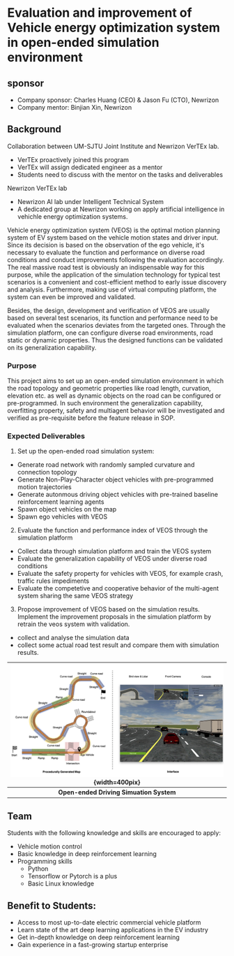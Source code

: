 <!-- pandoc program2-en.md --pdf-engine=xelatex -o program2-en.pdf -V CJKmainfont='Source Han Sans SC' --wrap=preserve -->
<!-- pandoc program2-en.md -o program2-en.docx -V CJKmainfont='Source Han Sans SC' --wrap=preserve --reference-doc='SAMPLE-proposal.docx -->
<!-- ---
开放仿真环境下能效优化系统的评估和改进
... -->


<!-- markdownlint-disable-file MD013 -->

# Evaluation and improvement of Vehicle energy optimization system in open-ended simulation environment

## sponsor

- Company sponsor: Charles Huang (CEO) & Jason Fu (CTO), Newrizon
- Company mentor: Binjian Xin, Newrizon


## Background

Collaboration between UM-SJTU Joint Institute and Newrizon VerTEx lab.

- VerTEx proactively joined this program
- VerTEx will assign dedicated engineer as a mentor
- Students need to discuss with the mentor on the tasks and deliverables

Newrizon VerTEx lab
- Newrizon AI lab under Intelligent Technical System
- A dedicated group at Newrizon working on apply artificial intelligence in vehichle energy optimization systems.


Vehicle energy optimization system (VEOS) is the optimal motion planning system of EV system based on the vehicle motion states and driver input. Since its decision is based on the observation of the ego vehicle, it's necessary to evaluate the function and performance on diverse road conditions and conduct improvements following the evaluation accordingly. The real massive road test is obviously an indispensable way for this purpose, while the application of the simulation technology for typical test scenarios is a convenient and cost-efficient method to early issue discovery and analysis. Furthermore, making use of virtual computing platform, the system can even be improved and validated. 

Besides, the design, development and verification of VEOS are usually based on several test scenarios, its function and performance need to be evaluated when the scenarios deviates from the targeted ones. Through the simulation platform, one can configure diverse road environments, road static or dynamic properties. Thus the designed functions can be validated on its generalization capability.

### Purpose 

This project aims to set up an open-ended simulation environment in which the road topology and geometric properties like road length, curvation, elevation etc. as well as dynamic objects on the road can be configured or pre-programmed. In such environment the generalization capability, overfitting property, safety and multiagent behavior will be investigated and verified as pre-requisite before the feature release in SOP.

### Expected Deliverables 

1. Set up the open-ended road simulation system:

- Generate road network with randomly sampled curvature and connection topology
- Generate Non-Play-Character object vehicles with pre-programmed motion trajectories
- Generate autonmous driving object vehicles with pre-trained baseline reinforcement learning agents
- Spawn object vehicles on the map
- Spawn ego vehicles with VEOS
  
2. Evaluate the function and performance index of VEOS through the simulation platform 
- Collect data through simulation platform and train the VEOS system
- Evaluate the generalization capability of VEOS under diverse road conditions
- Evaluate the safety property for vehicles with VEOS, for example crash, traffic rules impediments
- Evaluate the competetive and cooperative behavior of the multi-agent system sharing the same VEOS strategy

3. Propose improvement of VEOS based on the simulation results. Implement the improvement proposals in the simulation platform by retrain the veos system with validation.
- collect and analyse the simulation data
- collect some actual road test result and compare them with simulation results.

|![](fig/panel.jpg){width=400pix}|
|:--:|
|<b>Open-ended Driving Simuation System</b>|


## Team 

Students with the following knowledge and skills are encouraged to apply:
- Vehicle motion control 
- Basic knowledge in deep reinforcement learning
- Programming skills
  - Python
  - Tensorflow or Pytorch is a plus
  - Basic Linux knowledge


## Benefit to Students:

- Access to most up-to-date electric commercial vehicle platform
- Learn state of the art deep learning applications in the EV industry 
- Get in-depth knowledge on deep reinforcement learning
- Gain experience in a fast-growing startup enterprise 
